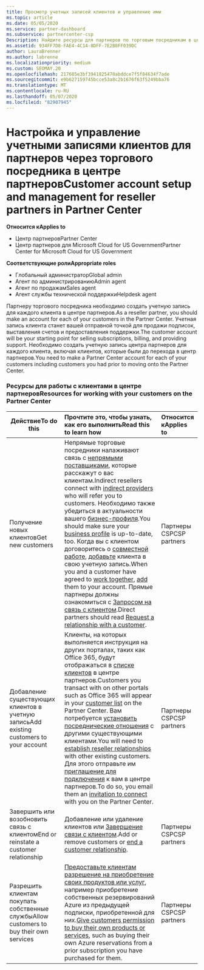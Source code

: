 ```yaml
---
title: Просмотр учетных записей клиентов и управление ими
ms.topic: article
ms.date: 05/05/2020
ms.service: partner-dashboard
ms.subservice: partnercenter-csp
Description: Найдите ресурсы для партнеров по торговым посредникам в центре партнеров. Сюда входит создание учетных записей клиентов до продажи подписок, выставления счетов или поддержки предложений.
ms.assetid: 934FF7D8-FAE4-4C14-8DFF-7E2B0FF039DC
author: LauraBrenner
ms.author: labrenne
ms.localizationpriority: medium
ms.custom: SEOMAY.20
ms.openlocfilehash: 217685e3bf3941825470abddce7f5f84634f7ade
ms.sourcegitcommit: e9b627159745bcce53a8c2b1676f63f5249bba76
ms.translationtype: MT
ms.contentlocale: ru-RU
ms.lasthandoff: 05/07/2020
ms.locfileid: "82907945"
---
```

# <a name="customer-account-setup-and-management-for-reseller-partners-in-partner-center"></a><span data-ttu-id="ccfc4-104">Настройка и управление учетными записями клиентов для партнеров через торгового посредника в центре партнеров</span><span class="sxs-lookup"><span data-stu-id="ccfc4-104">Customer account setup and management for reseller partners in Partner Center</span></span>

<span data-ttu-id="ccfc4-105">**Относится к**</span><span class="sxs-lookup"><span data-stu-id="ccfc4-105">**Applies to**</span></span>

-  <span data-ttu-id="ccfc4-106">Центр партнеров</span><span class="sxs-lookup"><span data-stu-id="ccfc4-106">Partner Center</span></span>
-  <span data-ttu-id="ccfc4-107">Центр партнеров для Microsoft Cloud for US Government</span><span class="sxs-lookup"><span data-stu-id="ccfc4-107">Partner Center for Microsoft Cloud for US Government</span></span>

<span data-ttu-id="ccfc4-108">**Соответствующие роли**</span><span class="sxs-lookup"><span data-stu-id="ccfc4-108">**Appropriate roles**</span></span>

- <span data-ttu-id="ccfc4-109">Глобальный администратор</span><span class="sxs-lookup"><span data-stu-id="ccfc4-109">Global admin</span></span>
- <span data-ttu-id="ccfc4-110">Агент по администрированию</span><span class="sxs-lookup"><span data-stu-id="ccfc4-110">Admin agent</span></span>
- <span data-ttu-id="ccfc4-111">Агент по продажам</span><span class="sxs-lookup"><span data-stu-id="ccfc4-111">Sales agent</span></span>
- <span data-ttu-id="ccfc4-112">Агент службы технической поддержки</span><span class="sxs-lookup"><span data-stu-id="ccfc4-112">Helpdesk agent</span></span>

<span data-ttu-id="ccfc4-113">Партнеру торгового посредника необходимо создать учетную запись для каждого клиента в центре партнеров.</span><span class="sxs-lookup"><span data-stu-id="ccfc4-113">As a reseller partner, you should make an account for each of your customers in the Partner Center.</span></span> <span data-ttu-id="ccfc4-114">Учетная запись клиента станет вашей отправной точкой для продажи подписок, выставления счетов и предоставления поддержки.</span><span class="sxs-lookup"><span data-stu-id="ccfc4-114">The customer account will be your starting point for selling subscriptions, billing, and providing support.</span></span> <span data-ttu-id="ccfc4-115">Необходимо создать учетную запись центра партнеров для каждого клиента, включая клиентов, которые были до перехода в центр партнеров.</span><span class="sxs-lookup"><span data-stu-id="ccfc4-115">You need to make a Partner Center account for each of your customers including customers you had prior to moving onto the Partner Center.</span></span>

### <a name="resources-for-working-with-your-customers-on-the-partner-center"></a><span data-ttu-id="ccfc4-116">Ресурсы для работы с клиентами в центре партнеров</span><span class="sxs-lookup"><span data-stu-id="ccfc4-116">Resources for working with your customers on the Partner Center</span></span>

|<span data-ttu-id="ccfc4-117">**Действие**</span><span class="sxs-lookup"><span data-stu-id="ccfc4-117">**To do this**</span></span>   |<span data-ttu-id="ccfc4-118">**Прочтите это, чтобы узнать, как его выполнить**</span><span class="sxs-lookup"><span data-stu-id="ccfc4-118">**Read this to learn how**</span></span>   |<span data-ttu-id="ccfc4-119">**Относится к**</span><span class="sxs-lookup"><span data-stu-id="ccfc4-119">**Applies to**</span></span>|
|-----------------|:----------------------------|:--------------|
|<span data-ttu-id="ccfc4-120">Получение новых клиентов</span><span class="sxs-lookup"><span data-stu-id="ccfc4-120">Get new customers</span></span>|<span data-ttu-id="ccfc4-121">Непрямые торговые посредники налаживают связь с [непрямыми поставщиками](indirect-reseller-tasks-in-partner-center.md), которые расскажут о вас клиентам.</span><span class="sxs-lookup"><span data-stu-id="ccfc4-121">Indirect resellers connect with [indirect providers](indirect-reseller-tasks-in-partner-center.md) who will refer you to customers.</span></span> <span data-ttu-id="ccfc4-122">Необходимо также убедиться в актуальности вашего [бизнес-профиля](create-a-marketing-profile.md).</span><span class="sxs-lookup"><span data-stu-id="ccfc4-122">You should make sure your [business profile](create-a-marketing-profile.md) is up-to-date, too.</span></span> <span data-ttu-id="ccfc4-123">Когда вы с клиентом договоритесь о [совместной работе](responding-to-referrals.md), [добавьте](add-a-new-customer.md) клиента в свою учетную запись.</span><span class="sxs-lookup"><span data-stu-id="ccfc4-123">When you and a customer have agreed to [work together](responding-to-referrals.md), [add](add-a-new-customer.md) them to your account.</span></span> <span data-ttu-id="ccfc4-124">Прямые партнеры должны ознакомиться с [Запросом на связь с клиентом](request-a-relationship-with-a-customer.md).</span><span class="sxs-lookup"><span data-stu-id="ccfc4-124">Direct partners should read [ Request a relationship with a customer](request-a-relationship-with-a-customer.md).</span></span>|<span data-ttu-id="ccfc4-125">Партнеры CSP</span><span class="sxs-lookup"><span data-stu-id="ccfc4-125">CSP partners</span></span>|
|<span data-ttu-id="ccfc4-126">Добавление существующих клиентов в учетную запись</span><span class="sxs-lookup"><span data-stu-id="ccfc4-126">Add existing customers to your account</span></span>   | <span data-ttu-id="ccfc4-127">Клиенты, на которых выполняется инструкция на других порталах, таких как Office 365, будут отображаться в [списке клиентов](see-your-customer-list.md) в центре партнеров.</span><span class="sxs-lookup"><span data-stu-id="ccfc4-127">Customers you transact with on other portals such as Office 365 will appear in your [customer list](see-your-customer-list.md) on the Partner Center.</span></span> <span data-ttu-id="ccfc4-128">Вам потребуется [установить посреднические отношения](indirect-reseller-tasks-in-partner-center.md) с другими существующими клиентами.</span><span class="sxs-lookup"><span data-stu-id="ccfc4-128">You will need to [establish reseller relationships](indirect-reseller-tasks-in-partner-center.md) with other existing customers.</span></span> <span data-ttu-id="ccfc4-129">Для этого отправьте им [приглашение для подключения](responding-to-referrals.md) к вам в центре партнеров.</span><span class="sxs-lookup"><span data-stu-id="ccfc4-129">To do so, you email them an [invitation to connect](responding-to-referrals.md) with you on the Partner Center.</span></span>   | <span data-ttu-id="ccfc4-130">Партнеры CSP</span><span class="sxs-lookup"><span data-stu-id="ccfc4-130">CSP partners</span></span>   |
|<span data-ttu-id="ccfc4-131">Завершить или возобновить связь с клиентом</span><span class="sxs-lookup"><span data-stu-id="ccfc4-131">End or reinstate a customer relationship</span></span>   | <span data-ttu-id="ccfc4-132">Добавление или удаление клиентов или [Завершение связи с клиентом](remove-a-relationship.md).</span><span class="sxs-lookup"><span data-stu-id="ccfc4-132">Add or remove customers or [end a customer relationship](remove-a-relationship.md).</span></span>  |   <span data-ttu-id="ccfc4-133">Партнеры CSP</span><span class="sxs-lookup"><span data-stu-id="ccfc4-133">CSP partners</span></span> |
|<span data-ttu-id="ccfc4-134">Разрешить клиентам покупать собственные службы</span><span class="sxs-lookup"><span data-stu-id="ccfc4-134">Allow customers to buy their own services</span></span>   | <span data-ttu-id="ccfc4-135">[Предоставьте клиентам разрешение на приобретение своих продуктов или услуг](give-customers-permission.md), например приобретение собственных резервирований Azure из предыдущей подписки, приобретенной для них.</span><span class="sxs-lookup"><span data-stu-id="ccfc4-135">[Give customers permission to buy their own products or services](give-customers-permission.md), such as buying their own Azure reservations from a prior subscription you have purchased for them.</span></span>  | <span data-ttu-id="ccfc4-136">Партнеры CSP</span><span class="sxs-lookup"><span data-stu-id="ccfc4-136">CSP partners</span></span> |